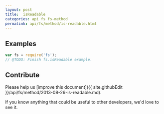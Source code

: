 ```yaml
---
layout: post
title:  isReadable
categories: api fs fs-method
permalink: api/fs/method/is-readable.html
---
```


## Examples

```javascript
var fs = require('fs');
// @TODO: Finish fs.isReadable example.
```

## Contribute

Please help us [improve this document]({{ site.githubEdit }}/api/fs/method/2013-08-26-is-readable.md).

If you know anything that could be useful to other developers, we'd love to see it.


